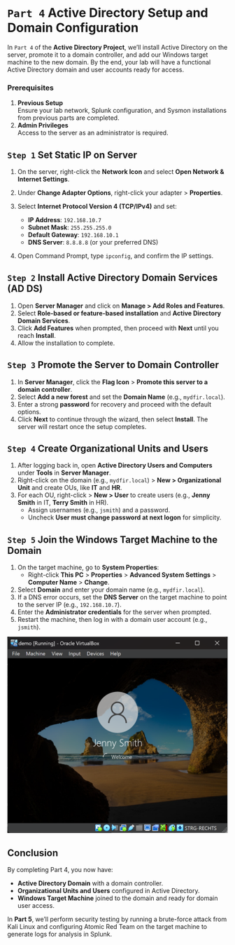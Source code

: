 # `Part 4` Active Directory Setup and Domain Configuration

In `Part 4` of the **Active Directory Project**, we’ll install Active Directory on the server, promote it to a domain controller, and add our Windows target machine to the new domain. By the end, your lab will have a functional Active Directory domain and user accounts ready for access.

### Prerequisites

1. **Previous Setup**  
   Ensure your lab network, Splunk configuration, and Sysmon installations from previous parts are completed.
2. **Admin Privileges**  
   Access to the server as an administrator is required.

## `Step 1` Set Static IP on Server

1. On the server, right-click the **Network Icon** and select **Open Network & Internet Settings**.
2. Under **Change Adapter Options**, right-click your adapter > **Properties**.
3. Select **Internet Protocol Version 4 (TCP/IPv4)** and set:
   - **IP Address**: `192.168.10.7`
   - **Subnet Mask**: `255.255.255.0`
   - **Default Gateway**: `192.168.10.1`
   - **DNS Server**: `8.8.8.8` (or your preferred DNS)

4. Open Command Prompt, type `ipconfig`, and confirm the IP settings.

## `Step 2` Install Active Directory Domain Services (AD DS)

1. Open **Server Manager** and click on **Manage > Add Roles and Features**.
2. Select **Role-based or feature-based installation** and **Active Directory Domain Services**.
3. Click **Add Features** when prompted, then proceed with **Next** until you reach **Install**.
4. Allow the installation to complete. 

## `Step 3` Promote the Server to Domain Controller

1. In **Server Manager**, click the **Flag Icon** > **Promote this server to a domain controller**.
2. Select **Add a new forest** and set the **Domain Name** (e.g., `mydfir.local`).
3. Enter a strong **password** for recovery and proceed with the default options.
4. Click **Next** to continue through the wizard, then select **Install**. The server will restart once the setup completes.

## `Step 4` Create Organizational Units and Users

1. After logging back in, open **Active Directory Users and Computers** under **Tools** in **Server Manager**.
2. Right-click on the domain (e.g., `mydfir.local`) > **New > Organizational Unit** and create OUs, like **IT** and **HR**.
3. For each OU, right-click > **New > User** to create users (e.g., **Jenny Smith** in IT, **Terry Smith** in HR).
   - Assign usernames (e.g., `jsmith`) and a password.
   - Uncheck **User must change password at next logon** for simplicity.

## `Step 5` Join the Windows Target Machine to the Domain

1. On the target machine, go to **System Properties**:
   - Right-click **This PC** > **Properties** > **Advanced System Settings** > **Computer Name** > **Change**.
2. Select **Domain** and enter your domain name (e.g., `mydfir.local`).
3. If a DNS error occurs, set the **DNS Server** on the target machine to point to the server IP (e.g., `192.168.10.7`).
4. Enter the **Administrator credentials** for the server when prompted.
5. Restart the machine, then log in with a domain user account (e.g., `jsmith`).


![S5](../Assets/02_Images/Part-2/2024-11-07_00h01_54.png)

## Conclusion

By completing Part 4, you now have:

- **Active Directory Domain** with a domain controller.
- **Organizational Units and Users** configured in Active Directory.
- **Windows Target Machine** joined to the domain and ready for domain user access.

In **Part 5**, we’ll perform security testing by running a brute-force attack from Kali Linux and configuring Atomic Red Team on the target machine to generate logs for analysis in Splunk.
